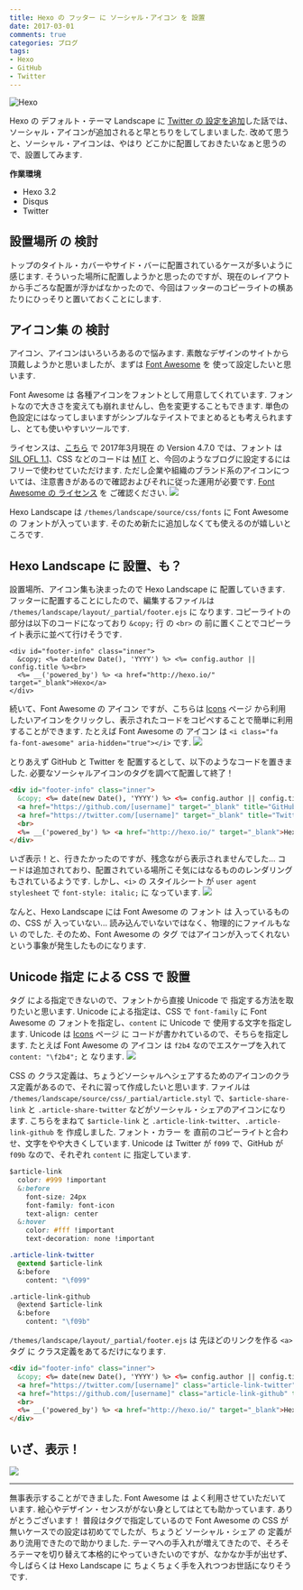 ```yaml
---
title: Hexo の フッター に ソーシャル・アイコン を 設置
date: 2017-03-01
comments: true
categories: ブログ
tags:
- Hexo
- GitHub
- Twitter
---
```


![](/assets/hexo/hexo-3.2.png "Hexo")

Hexo の デフォルト・テーマ Landscape に [Twitter の 設定を追加](/2017/02/25/HexoにTwitterのアカウントを設定/)した話では、ソーシャル・アイコンが追加されると早とちりをしてしまいました. 改めて思うと、ソーシャル・アイコンは、やはり どこかに配置しておきたいなぁと思うので、設置してみます.

**作業環境**
- Hexo 3.2
- Disqus
- Twitter


## 設置場所 の 検討
トップのタイトル・カバーやサイド・バーに配置されているケースが多いように感じます. そういった場所に配置しようかと思ったのですが、現在のレイアウトから手ごろな配置が浮かばなかったので、今回はフッターのコピーライトの横あたりにひっそりと置いておくことにします.


## アイコン集 の 検討
アイコン、アイコンはいろいろあるので悩みます. 素敵なデザインのサイトから頂戴しようかと思いましたが、まずは [Font Awesome](http://fontawesome.io/) を 使って設定したいと思います.

Font Awesome は 各種アイコンをフォントとして用意してくれています. フォントなので大きさを変えても崩れませんし、色を変更することもできます. 単色の色設定にはなってしまいますがシンプルなテイストでまとめるとも考えられますし、とても使いやすいツールです.

ライセンスは、[こちら](http://fontawesome.io/license/) で 2017年3月現在 の Version 4.7.0 では、フォント は [SIL OFL 1.1](http://scripts.sil.org/OFL)、CSS などのコードは [MIT](http://opensource.org/licenses/mit-license.html) と、今回のようなブログに設定するにはフリーで使わせていただけます. ただし企業や組織のブランド系のアイコンについては、注意書きがあるので確認およびそれに従った運用が必要です. [Font Awesome の ライセンス](http://fontawesome.io/license/) を ご確認ください.
![](/assets/hexo/fontawesome/01.png)

Hexo Landscape は `/themes/landscape/source/css/fonts` に Font Awesome の フォントが入っています. そのため新たに追加しなくても使えるのが嬉しいところです.


## Hexo Landscape に 設置、も？
設置場所、アイコン集も決まったので Hexo Landscape に 配置していきます.
フッターに配置することにしたので、編集するファイルは `/themes/landscape/layout/_partial/footer.ejs` に なります. コピーライトの部分は以下のコードになっており `&copy;` 行 の `<br>` の 前に置くことでコピーライト表示に並べて行けそうです.
```
<div id="footer-info" class="inner">
  &copy; <%= date(new Date(), 'YYYY') %> <%= config.author || config.title %><br>
  <%= __('powered_by') %> <a href="http://hexo.io/" target="_blank">Hexo</a>
</div>
```

続いて、Font Awesome の アイコン ですが、こちらは [Icons](http://fontawesome.io/icons/) ページ から利用したいアイコンをクリックし、表示されたコードをコピペすることで簡単に利用することができます. たとえば Font Awesome の アイコン は `<i class="fa fa-font-awesome" aria-hidden="true"></i>` です.
![](/assets/hexo/fontawesome/02.png)

とりあえず GitHub と Twitter を 配置するとして、以下のようなコードを置きました.
必要なソーシャルアイコンのタグを調べて配置して終了！
```html
<div id="footer-info" class="inner">
  &copy; <%= date(new Date(), 'YYYY') %> <%= config.author || config.title %>
  <a href="https://github.com/[username]" target="_blank" title="GitHub"><i class="fa fa-github" aria-hidden="true"></i></a>
  <a href="https://twitter.com/[username]" target="_blank" title="Twitter"><i class="fa fa-twitter" aria-hidden="true"></i></a>
  <br>
  <%= __('powered_by') %> <a href="http://hexo.io/" target="_blank">Hexo</a>
</div>
```

いざ表示！と、行きたかったのですが、残念ながら表示されませんでした...
コードは追加されており、配置されている場所こそ気にはなるもののレンダリングもされているようです. しかし、`<i>` の スタイルシート が `user agent stylesheet` で `font-style: italic;` に なっています.
![](/assets/hexo/fontawesome/03.png)

なんと、Hexo Landscape には Font Awesome の フォント は 入っているものの、CSS が 入っていない... 読み込んでいないではなく、物理的にファイルもない のでした. そのため、Font Awesome の タグ ではアイコンが入ってくれないという事象が発生したものになります.


## Unicode 指定 による CSS で 設置
タグ による指定できないので、フォントから直接 Unicode で 指定する方法を取りたいと思います.
Unicode による指定は、CSS で `font-family` に Font Awesome の フォントを指定し、`content` に Unicode で 使用する文字を指定します. Unicode は [Icons](http://fontawesome.io/icons/) ページ に コードが書かれているので、そちらを指定します. たとえば Font Awesome の アイコン は `f2b4` なのでエスケープを入れて `content: "\f2b4";` と なります.
![](/assets/hexo/fontawesome/04.png)

CSS の クラス定義は、ちょうどソーシャルへシェアするためのアイコンのクラス定義があるので、それに習って作成したいと思います.
ファイルは `/themes/landscape/source/css/_partial/article.styl` で、`$article-share-link` と `.article-share-twitter` などがソーシャル・シェアのアイコンになります. こちらをまねて `$article-link` と `.article-link-twitter`、`.article-link-github` を 作成しました.
フォント・カラー を 直前のコピーライトと合わせ、文字をやや大きくしています. Unicode は Twitter が `f099` で、GitHub が `f09b` なので、それぞれ `content` に 指定しています.
```css
$article-link
  color: #999 !important
  &:before
    font-size: 24px
    font-family: font-icon
    text-align: center
  &:hover
    color: #fff !important
    text-decoration: none !important

.article-link-twitter
  @extend $article-link
  &:before
    content: "\f099"

.article-link-github
  @extend $article-link
  &:before
    content: "\f09b"
```

`/themes/landscape/layout/_partial/footer.ejs` は 先ほどのリンクを作る `<a>` タグ に クラス定義をあてるだけになります.
```html
<div id="footer-info" class="inner">
  &copy; <%= date(new Date(), 'YYYY') %> <%= config.author || config.title %>
  <a href="https://twitter.com/[username]" class="article-link-twitter" target="_blank" title="Twitter"></a>
  <a href="https://github.com/[username]" class="article-link-github" target="_blank" title="GitHub"></a>
  <br>
  <%= __('powered_by') %> <a href="http://hexo.io/" target="_blank">Hexo</a>
</div>
```


## いざ、表示！
![](/assets/hexo/fontawesome/05.png)


- - - -
無事表示することができました. Font Awesome は よく利用させていただいています. 絵心やデザイン・センスががない身としてはとても助かっています. ありがとうございます！
普段はタグで指定しているので Font Awesome の CSS が 無いケースでの設定は初めてでしたが、ちょうど ソーシャル・シェア の 定義があり流用できたので助かりました.
テーマへの手入れが増えてきたので、そろそろテーマを切り替えて本格的にやっていきたいのですが、なかなか手が出せず、今しばらくは Hexo Landscape に ちょくちょく手を入れつつお世話になりそうです.
